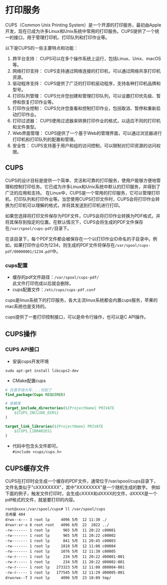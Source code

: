 # 打印服务
CUPS（Common Unix Printing System）是一个开源的打印服务，最初由Apple开发，现在已成为许多Linux和Unix系统中常用的打印服务。CUPS提供了一个统一的接口，用于管理打印机、打印队列和打印作业等。

以下是CUPS的一些主要特点和功能：
1. 跨平台支持： CUPS可以在多个操作系统上运行，包括Linux、Unix、macOS等。
2. 网络打印支持： CUPS支持通过网络连接的打印机，可以通过网络共享打印机资源。
3. 驱动程序支持： CUPS提供了广泛的打印机驱动程序，支持各种打印机品牌和型号。
4. 打印队列管理： CUPS允许您创建和管理打印队列，可以设置打印优先级、暂停和恢复打印作业等。
5. 打印作业控制： CUPS允许您查看和控制打印作业，包括取消、暂停和重新启动打印作业。
6. 打印过滤器： CUPS使用过滤器来转换打印作业的格式，以适应不同的打印机和文件类型。
7. Web界面管理： CUPS提供了一个基于Web的管理界面，可以通过浏览器进行打印机和打印队列的配置和管理。
8. 安全性： CUPS支持基于用户和组的访问控制，可以限制对打印资源的访问权限。

## CUPS
CUPS的设计目标是提供一个简单、灵活和可靠的打印服务，使用户能够方便地管理和控制打印任务。它已成为许多Linux和Unix系统中默认的打印服务，并得到了广泛的应用和支持。
在Linux中，CUPS是一个常用的打印服务，它可以管理打印机、打印队列和打印作业等。当您使用CUPS打印文件时，CUPS会将打印作业转换为打印机可以理解的格式，并将其发送到打印机进行打印。

如果您选择将打印文件保存为PDF文件，CUPS会将打印作业转换为PDF格式，并将其保存到指定的位置。在默认情况下，CUPS会将生成的PDF文件保存在`/var/spool/cups-pdf/`目录下。

在该目录下，每个PDF文件都会被保存在一个以打印作业ID命名的子目录中。例如，如果打印作业ID为1234，则生成的PDF文件将保存在`/var/spool/cups-pdf/00000001/1234.pdf`中。

### cups配置
* 缓存的pdf文件路径：`/var/spool/cups-pdf/`  
  此文件打印完成以后就会删除。
* cups配置文件：`/etc/cups/cups-pdf.conf`

cups是linux系统下的打印服务，各大主流linux系统都会内置cups服务，苹果的mac系统也是支持的。

cups提供了一套打印控制接口，可以是命令行操作，也可以是C API操作。

## CUPS操作
### CUPS API接口

* 安装cups开发环境
```
sudo apt-get install libcups2-dev
```
* CMake配置cups
```cmake
# 仅首字母大写....坑到了
find_package(Cups REQUIRED)

# 依赖库
target_include_directories(${ProjectName} PRIVATE
    ${CUPS_INCLUDE_DIRS}
)

target_link_libraries(${ProjectName} PRIVATE
    ${CUPS_LIBRARIES}
)
```
* 代码中包含头文件即可。  
`#include <cups/cups.h>`

## CUPS缓存文件
CUPS在打印时会生成一个缓存的PDF文件，通常位于/var/spool/cups目录下，文件名类似于"cXXXXXXXX"，其中"XXXXXXXX"是一个随机生成的数字。
例如下面的例子，触发文件打印时，会生成cXXXX和dXXXX的文件，dXXXX是一个pdf格式的文件，就是要打印的内容。

```
root@xxxx:/var/spool/cups# ll /var/spool/cups
总用量 484
drwx--x--- 3 root lp     4096 5月  12 11:30 ./
drwxr-xr-x 8 root root   4096 6月  22  2022 ../
-rw------- 1 root lp      965 5月  11 20:22 c00001
-rw------- 1 root lp      965 5月  11 20:22 c00002
-rw------- 1 root lp      841 5月  11 20:45 c00003
-rw------- 1 root lp     1818 5月  12 11:08 c00004
-rw------- 1 root lp     1076 5月  12 11:30 c00005
-rw-r----- 1 root lp      234 5月  11 20:22 d00001-001
-rw-r----- 1 root lp      234 5月  11 20:22 d00002-001
-rw-r----- 1 root lp   273323 5月  12 11:08 d00004-001
-rw-r----- 1 root lp   177545 5月  12 11:29 d00005-001
drwxrwx--T 3 root lp     4096 5月  23 10:09 tmp/
```